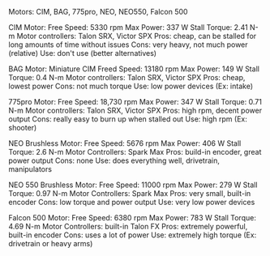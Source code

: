Motors: CIM, BAG, 775pro, NEO, NEO550, Falcon 500

CIM Motor: 
Free Speed: 5330 rpm
Max Power: 337 W
Stall Torque: 2.41 N-m
Motor controllers: Talon SRX, Victor SPX
Pros: cheap, can be stalled for long amounts of time without issues
Cons: very heavy, not much power (relative)
Use: don't use (better alternatives)

BAG Motor: Miniature CIM
Freed Speed: 13180 rpm
Max Power: 149 W
Stall Torque: 0.4 N-m
Motor controllers: Talon SRX, Victor SPX
Pros: cheap, lowest power
Cons: not much torque
Use: low power devices (Ex: intake)

775pro Motor:
Free Speed: 18,730 rpm
Max Power: 347 W
Stall Torque: 0.71 N-m
Motor controllers: Talon SRX, Victor SPX
Pros: high rpm, decent power output
Cons: really easy to burn up when stalled out
Use: high rpm (Ex: shooter)

NEO Brushless Motor:
Free Speed: 5676 rpm
Max Power: 406 W
Stall Torque: 2.6 N-m
Motor Controllers: Spark Max
Pros: build-in encoder, great power output
Cons: none
Use: does everything well, drivetrain, manipulators

NEO 550 Brushless Motor:
Free Speed: 11000 rpm
Max Power: 279 W
Stall Torque: 0.97 N-m
Motor Controllers: Spark Max
Pros: very small, built-in encoder
Cons: low torque and power output
Use: very low power devices

Falcon 500 Motor:
Free Speed: 6380 rpm
Max Power: 783 W
Stall Torque: 4.69 N-m
Motor Controllers: built-in Talon FX
Pros: extremely powerful, built-in encoder
Cons: uses a lot of power
Use: extremely high torque (Ex: drivetrain or heavy arms)